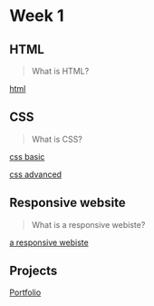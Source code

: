 # Week 1

## HTML

> What is HTML?

[html](../materials/html.md)

## CSS

> What is CSS?

[css basic](../materials/css-basic.md)

[css advanced](../materials/css-advanced.md)

## Responsive website

> What is a responsive webiste?

[a responsive webiste](../materials/responsive.md)

## Projects

[Portfolio](../deliverables/portfolio.md)

